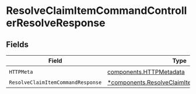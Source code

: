 # ResolveClaimItemCommandControllerResolveResponse


## Fields

| Field                                                                                                     | Type                                                                                                      | Required                                                                                                  | Description                                                                                               |
| --------------------------------------------------------------------------------------------------------- | --------------------------------------------------------------------------------------------------------- | --------------------------------------------------------------------------------------------------------- | --------------------------------------------------------------------------------------------------------- |
| `HTTPMeta`                                                                                                | [components.HTTPMetadata](../../models/components/httpmetadata.md)                                        | :heavy_check_mark:                                                                                        | N/A                                                                                                       |
| `ResolveClaimItemCommandResponse`                                                                         | [*components.ResolveClaimItemCommandResponse](../../models/components/resolveclaimitemcommandresponse.md) | :heavy_minus_sign:                                                                                        | N/A                                                                                                       |